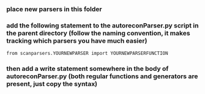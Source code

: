 ### place new parsers in this folder
### add the following statement to the autoreconParser.py script in the parent directory (follow the naming convention, it makes tracking which parsers you have much easier)
```
from scanparsers.YOURNEWPARSER import YOURNEWPARSERFUNCTION
```
### then add a write statement somewhere in the body of autoreconParser.py (both regular functions and generators are present, just copy the syntax)
